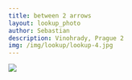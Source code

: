 ```yaml
---
title: between 2 arrows
layout: lookup_photo
author: Sebastian
description: Vinohrady, Prague 2
img: /img/lookup/lookup-4.jpg
---
```


<img src="{{ site.baseurl }}/img/lookup/lookup-4.jpg">
